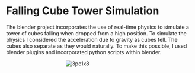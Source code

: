 # Falling Cube Tower Simulation #
The blender project incorporates the use of real-time physics to simulate a tower of cubes falling when 
dropped from a high position. To simulate the physics I considered the acceleration due to gravity as 
cubes fell. The cubes also separate as they would naturally. To make this possible, I used blender plugins 
and incorporated python scripts within blender.

&nbsp;&nbsp;&nbsp;&nbsp;&nbsp;&nbsp;&nbsp;&nbsp;&nbsp;&nbsp;&nbsp;&nbsp;&nbsp;&nbsp;&nbsp;&nbsp;&nbsp;&nbsp;&nbsp;&nbsp;&nbsp;&nbsp;&nbsp;&nbsp;&nbsp;&nbsp;&nbsp;&nbsp;&nbsp;&nbsp;&nbsp;&nbsp;&nbsp;&nbsp;&nbsp;&nbsp;&nbsp;&nbsp;&nbsp;&nbsp;
![3pc1x8](https://user-images.githubusercontent.com/34174087/74596748-8264ac00-5021-11ea-82b5-3875d4e260aa.gif)
